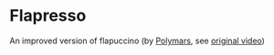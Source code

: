 # Flapresso
An improved version of flapuccino (by [Polymars](https://www.youtube.com/c/PolyMars/), see [original video](https://youtu.be/7tXsC8YlCq8))